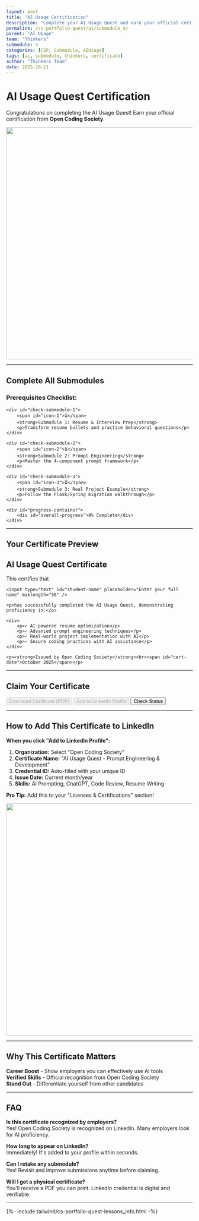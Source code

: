 ```yaml
---
layout: post
title: "AI Usage Certification"
description: "Complete your AI Usage Quest and earn your official certification from Open Coding Society. Add it to your LinkedIn profile to showcase your skills."
permalink: /cs-portfolio-quest/ai/submodule_4/
parent: "AI Usage"
team: "Thinkers"
submodule: 5
categories: [CSP, Submodule, AIUsage]
tags: [ai, submodule, thinkers, certificate]
author: "Thinkers Team"
date: 2025-10-21
---
```


# AI Usage Quest Certification

Congratulations on completing the AI Usage Quest! Earn your official certification from **Open Coding Society**.

<img src="{{site.baseurl}}/images/docx/Quests_QuestOfCode-AIUsage-Thinkers_image5.png" height="625">

---

## Complete All Submodules

<div id="checklist-container">
    <h3>Prerequisites Checklist:</h3>
    
    <div id="check-submodule-1">
        <span id="icon-1">⏳</span>
        <strong>Submodule 1: Resume & Interview Prep</strong>
        <p>Transform resume bullets and practice behavioral questions</p>
    </div>
    
    <div id="check-submodule-2">
        <span id="icon-2">⏳</span>
        <strong>Submodule 2: Prompt Engineering</strong>
        <p>Master the 4-component prompt framework</p>
    </div>
    
    <div id="check-submodule-3">
        <span id="icon-3">⏳</span>
        <strong>Submodule 3: Real Project Example</strong>
        <p>Follow the Flask/Spring migration walkthrough</p>
    </div>
    
    <div id="progress-container">
        <div id="overall-progress">0% Complete</div>
    </div>
</div>

<div id="status-message"></div>

---

## Your Certificate Preview

<div id="cert-preview">
    <h2>AI Usage Quest Certificate</h2>
    <p>This certifies that</p>
    
    <input type="text" id="student-name" placeholder="Enter your full name" maxlength="50" />
    
    <p>has successfully completed the AI Usage Quest, demonstrating proficiency in:</p>
    
    <div>
        <p>✓ AI-powered resume optimization</p>
        <p>✓ Advanced prompt engineering techniques</p>
        <p>✓ Real-world project implementation with AI</p>
        <p>✓ Secure coding practices with AI assistance</p>
    </div>
    
    <p><strong>Issued by Open Coding Society</strong><br><span id="cert-date">October 2025</span></p>
</div>

---

## Claim Your Certificate

<button id="download-btn" onclick="downloadCertificate()" disabled>Download Certificate (PDF)</button>
<button id="linkedin-btn" onclick="addToLinkedIn()" disabled>Add to LinkedIn Profile</button>
<button id="verify-btn" onclick="checkCompletion()">Check Status</button>

---

## How to Add This Certificate to LinkedIn

**When you click "Add to LinkedIn Profile":**

1. **Organization:** Select "Open Coding Society"
2. **Certificate Name:** "AI Usage Quest - Prompt Engineering & Development"
3. **Credential ID:** Auto-filled with your unique ID
4. **Issue Date:** Current month/year
5. **Skills:** AI Prompting, ChatGPT, Code Review, Resume Writing

**Pro Tip:** Add this to your "Licenses & Certifications" section!

<img src="{{site.baseurl}}/images/docx/Quests_QuestOfCode-AIUsage-Thinkers_image2.png" height="625">

---

## Why This Certificate Matters

**Career Boost** - Show employers you can effectively use AI tools  
**Verified Skills** - Official recognition from Open Coding Society  
**Stand Out** - Differentiate yourself from other candidates  

---

## FAQ

**Is this certificate recognized by employers?**  
Yes! Open Coding Society is recognized on LinkedIn. Many employers look for AI proficiency.

**How long to appear on LinkedIn?**  
Immediately! It's added to your profile within seconds.

**Can I retake any submodule?**  
Yes! Revisit and improve submissions anytime before claiming.

**Will I get a physical certificate?**  
You'll receive a PDF you can print. LinkedIn credential is digital and verifiable.

---

<script>
const SUBMODULES = ['submodule-1', 'submodule-2', 'submodule-3', 'submodule-4'];

function checkCompletion() {
    const completion = {};
    SUBMODULES.forEach(m => {
        completion[m] = localStorage.getItem(`ai-${m}-completed`) === 'true';
    });
    
    SUBMODULES.forEach((module, idx) => {
        const item = document.getElementById(`check-${module}`);
        const icon = document.getElementById(`icon-${idx + 1}`);
        if (completion[module]) {
            item.style.background = '#d4edda';
            icon.textContent = '✅';
        } else {
            item.style.background = '#f8f9fa';
            icon.textContent = '⏳';
        }
    });
    
    const completed = SUBMODULES.filter(m => completion[m]).length;
    const percentage = (completed / SUBMODULES.length) * 100;
    const bar = document.getElementById('overall-progress');
    bar.textContent = `${Math.round(percentage)}% Complete`;
    bar.style.width = `${percentage}%`;
    
    const allDone = SUBMODULES.every(m => completion[m]);
    document.getElementById('download-btn').disabled = !allDone;
    document.getElementById('linkedin-btn').disabled = !allDone;
    
    const msg = document.getElementById('status-message');
    if (allDone) {
        msg.style.background = '#d4edda';
        msg.style.color = '#155724';
        msg.textContent = 'All submodules complete! Your certificate is ready!';
    } else {
        const remaining = SUBMODULES.filter(m => !completion[m]).length;
        msg.style.background = '#fff3cd';
        msg.style.color = '#856404';
        msg.textContent = `${remaining} submodule${remaining > 1 ? 's' : ''} remaining to unlock certificate.`;
    }
    msg.style.display = 'block';
    msg.style.padding = '15px';
    msg.style.margin = '20px 0';
    msg.style.borderRadius = '8px';
}

function downloadCertificate() {
    const name = document.getElementById('student-name').value.trim();
    if (!name) {
        alert('Please enter your name first!');
        return;
    }
    
    const certId = 'AICERT-' + Date.now() + '-' + Math.random().toString(36).substring(2, 8).toUpperCase();
    localStorage.setItem('ai-quest-certificate', JSON.stringify({
        name: name,
        id: certId,
        date: new Date().toISOString(),
        modules: SUBMODULES
    }));
    
    // Generate simple PDF preview
    const certHTML = `
        <!DOCTYPE html>
        <html>
        <head>
            <title>AI Quest Certificate</title>
            <style>
                body { font-family: Georgia, serif; text-align: center; padding: 50px; }
                .cert { background: white; padding: 60px; max-width: 800px; margin: 0 auto; border: 3px solid #667eea; }
                h1 { font-size: 48px; color: #667eea; }
                .name { font-size: 36px; font-weight: bold; color: #764ba2; margin: 20px 0; }
            </style>
        </head>
        <body>
            <div class="cert">
                <h1>Certificate of Completion</h1>
                <h2>AI Usage Quest</h2>
                <p>This certifies that</p>
                <div class="name">${name}</div>
                <p>has successfully completed the AI Usage Quest</p>
                <p><strong>Issued by Open Coding Society</strong><br>${new Date().toLocaleDateString()}</p>
                <p style="font-size: 12px; color: #666; margin-top: 40px;">Certificate ID: ${certId}</p>
            </div>
            <script>window.onload = () => setTimeout(() => window.print(), 500);<\/script>
        </body>
        </html>
    `;
    
    const win = window.open('', '_blank');
    win.document.write(certHTML);
    win.document.close();
    
    const msg = document.getElementById('status-message');
    msg.style.background = '#d4edda';
    msg.style.color = '#155724';
    msg.textContent = `Certificate ready! ID: ${certId}`;
    msg.style.display = 'block';
}

function addToLinkedIn() {
    const name = document.getElementById('student-name').value.trim();
    if (!name) {
        alert('Please enter your name and download certificate first!');
        return;
    }
    
    let certId;
    const saved = localStorage.getItem('ai-quest-certificate');
    if (saved) {
        certId = JSON.parse(saved).id;
    } else {
        certId = 'AICERT-' + Date.now() + '-' + Math.random().toString(36).substring(2, 8).toUpperCase();
    }
    
    const url = new URL('https://www.linkedin.com/profile/add');
    url.searchParams.append('startTask', 'CERTIFICATION_NAME');
    url.searchParams.append('name', 'AI Usage Quest - Prompt Engineering & Development');
    url.searchParams.append('organizationName', 'Open Coding Society');
    url.searchParams.append('issueYear', new Date().getFullYear());
    url.searchParams.append('issueMonth', new Date().getMonth() + 1);
    url.searchParams.append('certId', certId);
    url.searchParams.append('certUrl', window.location.origin + '/ai-quest-verify/' + certId);
    
    window.open(url.toString(), '_blank');
    
    const msg = document.getElementById('status-message');
    msg.style.background = '#d4edda';
    msg.style.color = '#155724';
    msg.textContent = 'Opening LinkedIn... Follow prompts to add certification!';
    msg.style.display = 'block';
}


function generatePrintableCertificate(certData) {
    const certHTML = `
        <!DOCTYPE html>
        <html>
        <head>
            <title>AI Quest Certificate</title>
            <style>
                body { font-family: Georgia, serif; text-align: center; padding: 50px; }
                .cert { background: white; padding: 60px; max-width: 800px; margin: 0 auto; border: 3px solid #667eea; }
                h1 { font-size: 48px; color: #667eea; }
                .name { font-size: 36px; font-weight: bold; color: #764ba2; margin: 20px 0; }
            </style>
        </head>
        <body>
            <div class="cert">
                <h1>Certificate of Completion</h1>
                <h2>AI Usage Quest</h2>
                <p>This certifies that</p>
                <div class="name">${certData.name}</div>
                <p>has successfully completed the AI Usage Quest</p>
                <p><strong>Issued by Open Coding Society</strong><br>${new Date(certData.issueDate).toLocaleDateString()}</p>
                <p style="font-size: 12px; color: #666; margin-top: 40px;">Certificate ID: ${certData.id}</p>
            </div>
            <script>window.onload = () => setTimeout(() => window.print(), 500);<\/script>
        </body>
        </html>
    `;
    
    const win = window.open('', '_blank');
    win.document.write(certHTML);
    win.document.close();
}

document.getElementById('cert-date').textContent = new Date().toLocaleDateString('en-US', {
    month: 'long',
    year: 'numeric'
});

document.addEventListener('DOMContentLoaded', checkCompletion);
</script>

{%- include tailwind/cs-portfolio-quest-lessons_info.html -%}